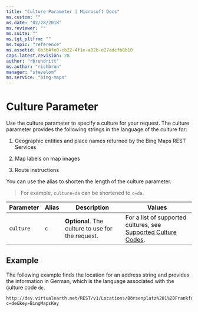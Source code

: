 ```yaml
---
title: "Culture Parameter | Microsoft Docs"
ms.custom: ""
ms.date: "02/28/2018"
ms.reviewer: ""
ms.suite: ""
ms.tgt_pltfrm: ""
ms.topic: "reference"
ms.assetid: 6b3b4fe0-cb22-4f1e-a02b-e27adcfb0b10
caps.latest.revision: 28
author: "rbrundritt"
ms.author: "richbrun"
manager: "stevelom"
ms.service: "bing-maps"
---
```


# Culture Parameter

Use the culture parameter to specify a culture for your request. The culture parameter provides the following strings in the language of the culture for:  
  
1. Geographic entities and place names returned by the Bing Maps REST Services  
  
2. Map labels on map images  
  
3. Route instructions  
  
 You can use the alias to shorten the length of the culture parameter.

> For example, `culture=da` can be shortened to `c=da`.  
  
|Parameter|Alias|Description|Values|  
|---------------|-----------|-----------------|------------|  
|`culture`|`c`|**Optional**. The culture to use for the request.|For a list of supported cultures, see [Supported Culture Codes](supported-culture-codes.md).|
  
## Example

 The following example finds the location for an address string and provides the information in German, which is the language associated with the culture code `de`.  

```url
http://dev.virtualearth.net/REST/v1/Locations/Börsenplatz%201%20Frankfurt%20am%20Main%20Hessen%2060313?c=de&key=BingMapsKey  
```
